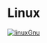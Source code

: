 # Linux 
[![linuxGnu](https://img.shields.io/badge/www.gnu.org-Linux%20GNU-yellowgreen)](https://www.gnu.org/)
